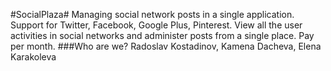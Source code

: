 #SocialPlaza#
Managing social network posts in a single application. Support for Twitter, Facebook, Google Plus, Pinterest. View all the user activities in social networks and administer posts from a single place. Pay per month.
###Who are we?
Radoslav Kostadinov, Kamena Dacheva, Elena Karakoleva